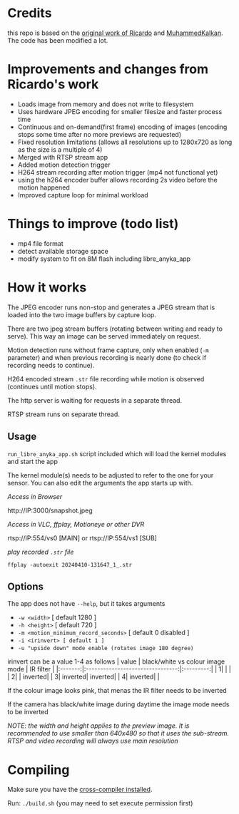 # Credits
this repo is based on the [original work of Ricardo](https://github.com/ricardojlrufino/anyka_v380ipcam_experiments/tree/master) and [MuhammedKalkan](https://github.com/MuhammedKalkan/Anyka-Camera-Firmware). The code has been modified a lot.

# Improvements and changes from Ricardo's work
- Loads image from memory and does not write to filesystem
- Uses hardware JPEG encoding for smaller filesize and faster process time
- Continuous and on-demand(first frame) encoding of images (encoding stops some time after no more previews are requested)
- Fixed resolution limitations (allows all resolutions up to 1280x720 as long as the size is a multiple of 4)
- Merged with RTSP stream app
- Added motion detection trigger
- H264 stream recording after motion trigger (mp4 not functional yet)
- using the h264 encoder buffer allows recording 2s video before the motion happened
- Improved capture loop for minimal workload

# Things to improve (todo list)

- mp4 file format
- detect available storage space
- modify system to fit on 8M flash including libre_anyka_app

# How it works

The JPEG encoder runs non-stop and generates a JPEG stream that is loaded into the two image buffers by capture loop.

There are two jpeg stream buffers (rotating between writing and ready to serve). This way an image can be served immediately on request.

Motion detection runs without frame capture, only when enabled (`-m` parameter) and when previous recording is nearly done (to check if recording needs to continue).

H264 encoded stream `.str` file recording while motion is observed (continues until motion stops).

The http server is waiting for requests in a separate thread.

RTSP stream runs on separate thread.

## Usage

`run_libre_anyka_app.sh` script included which will load the kernel modules and start the app

The kernel module(s) needs to be adjusted to refer to the one for your sensor.
You can also edit the arguments the app starts up with.

*Access in Browser*

http://IP:3000/snapshot.jpeg

*Access in VLC, ffplay, Motioneye or other DVR*

rtsp://IP:554/vs0 [MAIN] or rtsp://IP:554/vs1 [SUB]

*play recorded `.str` file*

`ffplay -autoexit 20240410-131647_1_.str`

## Options

The app does not have `--help`, but it takes arguments
- `-w <width>` [ default 1280 ]
- `-h <height>` [ default 720 ]
- `-m <motion_minimum_record_seconds>` [ default 0 disabled ]
- `-i <irinvert> [ default 1 ]`
- `-u "upside down" mode enable (rotates image 180 degree)`

irinvert can be a value 1-4 as follows
|  value  | black/white vs colour image mode | IR filter |
|:-------:|:--------------------------------:|:---------:|
|        1|                                  |           |
|        2|                                  |   inverted|
|        3|                          inverted|   inverted|
|        4|                          inverted|           |

If the colour image looks pink, that menas the IR filter needs to be inverted

If the camera has black/white image during daytime the image mode needs to be inverted

*NOTE: the width and height applies to the preview image. It is recommended to use smaller than 640x480 so that it uses the sub-stream. RTSP and video recording will always use main resolution*

# Compiling

Make sure you have the [cross-compiler installed](https://gitea.raspiweb.com/Gerge/Anyka_ak3918_hacking_journey/src/branch/main/cross-compile).

Run: `./build.sh` (you may need to set execute permission first)


